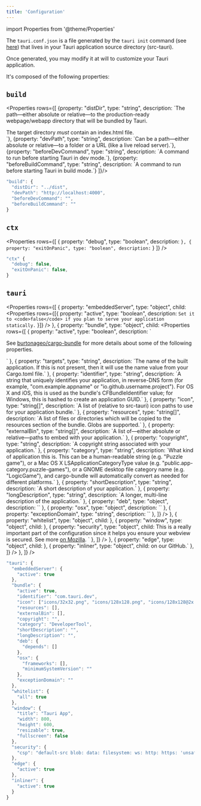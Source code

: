 ```yaml
---
title: 'Configuration'
---
```


import Properties from '@theme/Properties'

The `tauri.conf.json` is a file generated by the `tauri init` command (see <a href="/docs/api/cli#tauri-init">here</a>) that lives in your Tauri application source directory (src-tauri).

Once generated, you may modify it at will to customize your Tauri application.

It's composed of the following properties:

## `build`

<Properties rows={[
{property: "distDir", type: "string", description: `The path—either absolute or relative—to the production-ready webpage/webapp directory that will be bundled by Tauri.

<div class="alert alert--info" role="alert" style="margin-top: 10px;">
  The target directory <em>must</em> contain an index.html file.
</div>`},
{property: "devPath", type: "string", description: `Can be a path—either absolute or relative—to a folder or a URL (like a live reload server).`},
{property: "beforeDevCommand", type: "string", description: `A command to run before starting Tauri in dev mode.`},
{property: "beforeBuildCommand", type: "string", description: `A command to run before starting Tauri in build mode.`}
]}/>

```js title=Example
"build": {
  "distDir": "../dist",
  "devPath": "http://localhost:4000",
  "beforeDevCommand": "",
  "beforeBuildCommand": ""
}
```

## `ctx`

<Properties rows={[
  { property: "debug", type: "boolean", description: `` },
  { property: "exitOnPanic", type: "boolean", description: `` }
]} />

```js title=Example
"ctx" {
  "debug": false,
  "exitOnPanic": false,
}
```

## `tauri`

<Properties rows={[
  {
    property: "embeddedServer", type: "object",
    child: <Properties rows={[{ property: "active", type: "boolean", description: `Set it to <code>false</code> if you plan to serve your application statically.` }]} />
  },
  {
    property: "bundle", type: "object",
    child: <Properties rows={[
      { property: "active", type: "boolean", description: `<div class="alert alert--info" role="alert" style="margin-top: 10px;">
  See <a href="https://github.com/burtonageo/cargo-bundle" target="_blank">burtonageo/cargo-bundle</a> for more details about some of the following properties.
</div>` },
      { property: "targets", type: "string", description: `The name of the built application. If this is not present, then it will use the name value from your Cargo.toml file.` },
      { property: "identifier", type: "string", description: `A string that uniquely identifies your application, in reverse-DNS form (for example, "com.example.appname" or "io.github.username.project"). For OS X and iOS, this is used as the bundle's CFBundleIdentifier value; for Windows, this is hashed to create an application GUID.` },
      { property: "icon", type: "string[]", description: `A list of (relative to src-tauri) icon paths to use for your application bundle.` },
      { property: "resources", type: "string[]", description: `A list of files or directories which will be copied to the resources section of the bundle. Globs are supported.` },
      { property: "externalBin", type: "string[]", description: `A list of—either absolute or relative—paths to embed with your application.` },
      { property: "copyright", type: "string", description: `A copyright string associated with your application.` },
      { property: "category", type: "string", description: `What kind of application this is. This can be a human-readable string (e.g. "Puzzle game"), or a Mac OS X LSApplicationCategoryType value (e.g. "public.app-category.puzzle-games"), or a GNOME desktop file category name (e.g. "LogicGame"), and cargo-bundle will automatically convert as needed for different platforms.` },
      { property: "shortDescription", type: "string", description: `A short description of your application.` },
      { property: "longDescription", type: "string", description: `A longer, multi-line description of the application.` },
      { property: "deb", type: "object", description: `` },
      { property: "osx", type: "object", description: `` },
      { property: "exceptionDomain", type: "string", description: `` },
    ]} />
  },
  {
    property: "whitelist", type: "object",
    child: <Properties rows={[
      { property: "all", type: "boolean", description: `Use this flag to enable all API features.` },
      { property: "answer", type: "boolean", description: `Enable Rust to direct the UI.` },
      { property: "event", type: "boolean", description: `Enable listening to messages from webview.` },
      { property: "execute", type: "boolean", description: `Enable binary execution.` },
      { property: "listFiles", type: "boolean", description: `Get a list of files in a directory.` },
      { property: "open", type: "boolean", description: `Open link in the user's default browser.` },
      { property: "readBinaryFile", type: "boolean", description: `Read binary file from local filesystem.` },
      { property: "readTextFile", type: "boolean", description: `Read text file from local filesystem.` },
      { property: "setTitle", type: "boolean", description: `Set the webview window title.` },
      { property: "writeFile", type: "boolean", description: `Write file to local filesystem.` },
    ]} />
  },
  {
    property: "window", type: "object",
    child: <Properties rows={[
      { property: "title", type: "string", description: `Initial window title.` },
      { property: "width", type: "number", description: `Initial window width.` },
      { property: "height", type: "number", description: `Initial window height.` },
      { property: "resizable", type: "boolean", description: `Enable window resizing.` },
      { property: "fullscreen", type: "boolean", description: `Set window as fullscreen.` },
    ]} />
  },
  {
    property: "security", type: "object",
    child: <Properties rows={[
      { property: "csp", type: "string", description: `The Content Security Policy. 
      <div class="alert alert--warning" role="alert" style="margin-top: 10px;">
  This is a really important part of the configuration since it helps you ensure your webview is secured. See more <a href="https://developer.mozilla.org/en-US/docs/Web/HTTP/CSP" target="_blank">on Mozilla</a>.
</div>` },
    ]} />
  },
  {
    property: "edge", type: "object",
    child: <Properties rows={[
      { property: "active", type: "boolean", description: `` },
    ]} />
  },
  {
    property: "inliner", type: "object",
    child: <Properties rows={[
      { property: "active", type: "boolean", description: `Enable the inliner. See more <a href="https://github.com/tauri-apps/tauri-inliner/" target="_blank">on our GitHub</a>.` },
    ]} />
  },
]} />



```js title=Example
"tauri": {
  "embeddedServer": {
    "active": true
  },
  "bundle": {
    "active": true,
    "identifier": "com.tauri.dev",
    "icon": ["icons/32x32.png", "icons/128x128.png", "icons/128x128@2x.png", "icons/icon.icns", "icons/icon.ico"],
    "resources": [],
    "externalBin": [],
    "copyright": "",
    "category": "DeveloperTool",
    "shortDescription": "",
    "longDescription": "",
    "deb": {
      "depends": []
    },
    "osx": {
      "frameworks": [],
      "minimumSystemVersion": ""
    },
    "exceptionDomain": ""
  },
  "whitelist": {
    "all": true
  },
  "window": {
    "title": "Tauri App",
    "width": 800,
    "height": 600,
    "resizable": true,
    "fullscreen": false
  },
  "security": {
    "csp": "default-src blob: data: filesystem: ws: http: https: 'unsafe-eval' 'unsafe-inline'"
  },
  "edge": {
    "active": true
  },
  "inliner": {
    "active": true
  }
}
```
